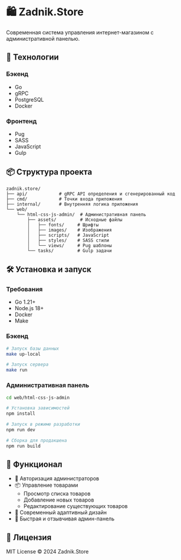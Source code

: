 # 🛍 Zadnik.Store

Современная система управления интернет-магазином с административной панелью.

## 🚀 Технологии

### Бэкенд
- Go
- gRPC
- PostgreSQL
- Docker

### Фронтенд
- Pug
- SASS
- JavaScript
- Gulp

## 📦 Структура проекта

```
zadnik.store/
├── api/            # gRPC API определения и сгенерированный код
├── cmd/            # Точки входа приложения
├── internal/       # Внутренняя логика приложения
└── web/           
    └── html-css-js-admin/  # Административная панель
        ├── assets/         # Исходные файлы
        │   ├── fonts/     # Шрифты
        │   ├── images/    # Изображения
        │   ├── scripts/   # JavaScript
        │   ├── styles/    # SASS стили
        │   └── views/     # Pug шаблоны
        └── tasks/         # Gulp задачи
```

## 🛠 Установка и запуск

### Требования
- Go 1.21+
- Node.js 18+
- Docker
- Make

### Бэкенд
```bash
# Запуск базы данных
make up-local

# Запуск сервера
make run
```

### Административная панель
```bash
cd web/html-css-js-admin

# Установка зависимостей
npm install

# Запуск в режиме разработки
npm run dev

# Сборка для продакшена
npm run build
```

## 🔑 Функционал

- 👤 Авторизация администраторов
- 📦 Управление товарами
  - Просмотр списка товаров
  - Добавление новых товаров
  - Редактирование существующих товаров
- 🎨 Современный адаптивный дизайн
- 🚀 Быстрая и отзывчивая админ-панель

## 📝 Лицензия

MIT License © 2024 Zadnik.Store